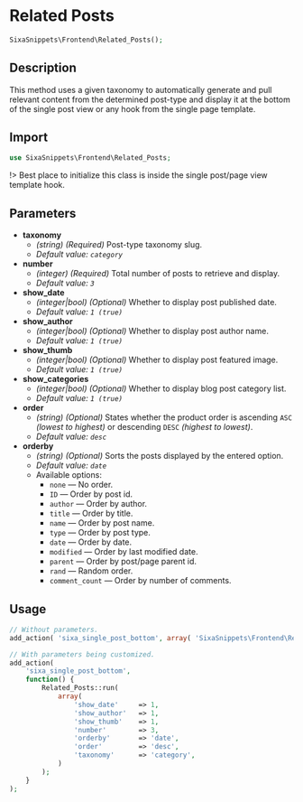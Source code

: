 # Related Posts

```php
SixaSnippets\Frontend\Related_Posts();
```

## Description

This method uses a given taxonomy to automatically generate and pull relevant content from the determined post-type and display it at the bottom of the single post view or any hook from the single page template.

## Import

```php
use SixaSnippets\Frontend\Related_Posts;
```

!> Best place to initialize this class is inside the single post/page view template hook.

## Parameters

- **taxonomy**
    - *(string) (Required)* Post-type taxonomy slug.
    - *Default value: `category`*
- **number**
    - *(integer) (Required)* Total number of posts to retrieve and display.
    - *Default value: `3`*
- **show_date**
    - *(integer|bool) (Optional)* Whether to display post published date.
    - *Default value: `1 (true)`*
- **show_author**
    - *(integer|bool) (Optional)* Whether to display post author name.
    - *Default value: `1 (true)`*
- **show_thumb**
    - *(integer|bool) (Optional)* Whether to display post featured image.
    - *Default value: `1 (true)`*
- **show_categories**
    - *(integer|bool) (Optional)* Whether to display blog post category list.
    - *Default value: `1 (true)`*
- **order**
    - *(string) (Optional)* States whether the product order is ascending `ASC` *(lowest to highest)* or descending `DESC` *(highest to lowest)*.
    - *Default value: `desc`*
- **orderby**
    - *(string) (Optional)* Sorts the posts displayed by the entered option.
    - *Default value: `date`*
    - Available options:
        - `none` — No order.
        - `ID` — Order by post id.
        - `author` — Order by author.
        - `title` — Order by title.
        - `name` — Order by post name.
        - `type` — Order by post type.
        - `date` — Order by date.
        - `modified` — Order by last modified date.
        - `parent` — Order by post/page parent id.
        - `rand` — Random order.
        - `comment_count` — Order by number of comments.

## Usage

```php
// Without parameters.
add_action( 'sixa_single_post_bottom', array( 'SixaSnippets\Frontend\Related_Posts', 'run' ) );
```

```php
// With parameters being customized.
add_action(
	'sixa_single_post_bottom',
	function() {
		Related_Posts::run(
			array(
				'show_date'     => 1,
				'show_author'   => 1,
				'show_thumb'    => 1,
				'number'        => 3,
				'orderby'       => 'date',
				'order'         => 'desc',
				'taxonomy'      => 'category',
			)
		);
	}
);
```